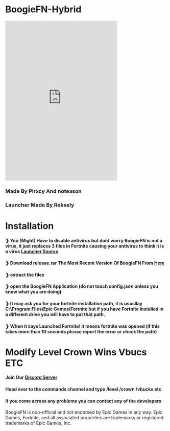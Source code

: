 # BoogieFN-Hybrid
<iframe src="https://discord.com/widget?id=931381302714855425&theme=dark" width="350" height="500" allowtransparency="true" frameborder="0" sandbox="allow-popups allow-popups-to-escape-sandbox allow-same-origin allow-scripts"></iframe>

### Made By Pirxcy And noteason
### Launcher Made By Reksely


# Installation
#### ❯ You (Might) Have to disable antivirus but dont worry BoogieFN is not a virus, it just replaces 3 files in Fortnite causing your antivirus to think it is a virus [Launcher Source](https://github.com/BoogieFN/BoogieFN-Launcher)
#### ❯ Download release.rar The Most Recent Version Of BoogieFN From [Here](https://github.com/BoogieFN/BoogieFN-Hybrid/releases)
#### ❯ extract the files
#### ❯ open the BoogieFN Application (do not touch config.json unless you know what you are doing)
#### ❯ It may ask you for your fortnite installation path, it is ususllay C:\Program Files\Epic Games\Fortnite but if you have Fortnite Installed in a different drive you will have to put that path.
#### ❯ When it says Launched Fortnite! it means fortnite was opened (if this takes more than 10 seconds please report the error or check the path)

# Modify Level Crown Wins Vbucs ETC
#### Join Our [Discord Server](https://discord.gg/HfNfDQnPb6)
#### Head over to the commands channel and type /level /crown /vbucks etc

####  If you come across any problems you can contact any of the developers

BoogieFN is non-official and not endorsed by Epic Games in any way.
Epic Games, Fortnite, and all associated properties are trademarks or registered trademarks of Epic Games, Inc.
